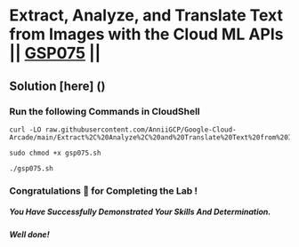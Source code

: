 # Extract, Analyze, and Translate Text from Images with the Cloud ML APIs || [GSP075](https://www.cloudskillsboost.google/focuses/1836?parent=catalog) ||

## Solution [here] ()

### Run the following Commands in CloudShell

```
curl -LO raw.githubusercontent.com/AnniiGCP/Google-Cloud-Arcade/main/Extract%2C%20Analyze%2C%20and%20Translate%20Text%20from%20Images%20with%20the%20Cloud%20ML%20APIs/gsp075.sh

sudo chmod +x gsp075.sh

./gsp075.sh
```

### Congratulations 🎉 for Completing the Lab !

##### *You Have Successfully Demonstrated Your Skills And Determination.*

#### *Well done!*

 

 
